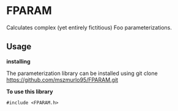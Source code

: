 FPARAM
===
Calculates complex (yet entirely fictitious) Foo parameterizations. 


Usage
-----

**installing** 

The parameterization library can be installed using git clone https://github.com/mszmurlo95/FPARAM.git


**To use this library**
```
#include <FPARAM.h>
```








